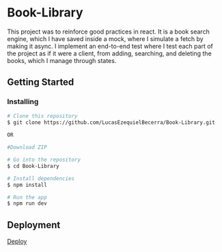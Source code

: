 # Book-Library

This project was to reinforce good practices in react. It is a book search engine, which I have saved inside a mock, where I simulate a fetch by making it async. I implement an end-to-end test where I test each part of the project as if it were a client, from adding, searching, and deleting the books, which I manage through states.

## Getting Started

### Installing



```bash
# Clone this repository
$ git clone https://github.com/LucasEzequielBecerra/Book-Library.git
 
OR

#Download ZIP

# Go into the repository
$ cd Book-Library

# Install dependencies
$ npm install

# Run the app
$ npm run dev
```


## Deployment

[Deploy](https://book-library-pearl.vercel.app/)
